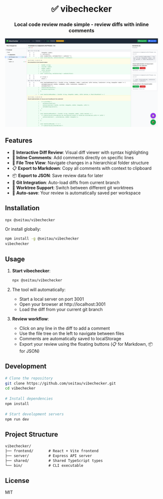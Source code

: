 <div align="center">

# ✅ vibechecker

### Local code review made simple - review diffs with inline comments

![vibechecker UI](./images/vibechecker_ui.png)

</div>

## Features

- 📝 **Interactive Diff Review**: Visual diff viewer with syntax highlighting
- 💬 **Inline Comments**: Add comments directly on specific lines
- 🌳 **File Tree View**: Navigate changes in a hierarchical folder structure
- 📋 **Export to Markdown**: Copy all comments with context to clipboard
- 📦 **Export to JSON**: Save review data for later
- 🔄 **Git Integration**: Auto-load diffs from current branch
- 🌲 **Worktree Support**: Switch between different git worktrees
- 💾 **Auto-save**: Your review is automatically saved per workspace

## Installation

```bash
npx @seitau/vibechecker
```

Or install globally:

```bash
npm install -g @seitau/vibechecker
vibechecker
```

## Usage

1. **Start vibechecker**:
   ```bash
   npx @seitau/vibechecker
   ```

2. The tool will automatically:
   - Start a local server on port 3001
   - Open your browser at http://localhost:3001
   - Load the diff from your current git branch

3. **Review workflow**:
   - Click on any line in the diff to add a comment
   - Use the file tree on the left to navigate between files
   - Comments are automatically saved to localStorage
   - Export your review using the floating buttons (📋 for Markdown, 📦 for JSON)

## Development

```bash
# Clone the repository
git clone https://github.com/seitau/vibechecker.git
cd vibechecker

# Install dependencies
npm install

# Start development servers
npm run dev
```

## Project Structure

```
vibechecker/
├── frontend/       # React + Vite frontend
├── server/         # Express API server
├── shared/         # Shared TypeScript types
└── bin/            # CLI executable
```

## License

MIT
